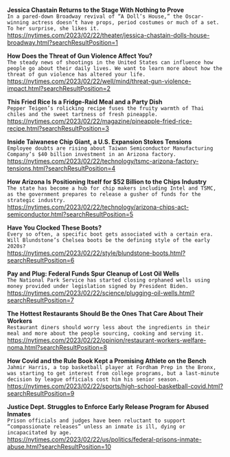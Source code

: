 **Jessica Chastain Returns to the Stage With Nothing to Prove**\
`In a pared-down Broadway revival of “A Doll’s House,” the Oscar-winning actress doesn’t have props, period costumes or much of a set. To her surprise, she likes it.`\
https://nytimes.com/2023/02/22/theater/jessica-chastain-dolls-house-broadway.html?searchResultPosition=1

**How Does the Threat of Gun Violence Affect You?**\
`The steady news of shootings in the United States can influence how people go about their daily lives. We want to learn more about how the threat of gun violence has altered your life.`\
https://nytimes.com/2023/02/22/well/mind/threat-gun-violence-impact.html?searchResultPosition=2

**This Fried Rice Is a Fridge-Raid Meal and a Party Dish**\
`Pepper Teigen’s rolicking recipe fuses the fruity warmth of Thai chiles and the sweet tartness of fresh pineapple.`\
https://nytimes.com/2023/02/22/magazine/pineapple-fried-rice-recipe.html?searchResultPosition=3

**Inside Taiwanese Chip Giant, a U.S. Expansion Stokes Tensions**\
`Employee doubts are rising about Taiwan Semiconductor Manufacturing Company’s $40 billion investment in an Arizona factory.`\
https://nytimes.com/2023/02/22/technology/tsmc-arizona-factory-tensions.html?searchResultPosition=4

**How Arizona Is Positioning Itself for $52 Billion to the Chips Industry**\
`The state has become a hub for chip makers including Intel and TSMC, as the government prepares to release a gusher of funds for the strategic industry.`\
https://nytimes.com/2023/02/22/technology/arizona-chips-act-semiconductor.html?searchResultPosition=5

**Have You Clocked These Boots?**\
`Every so often, a specific boot gets associated with a certain era. Will Blundstone’s Chelsea boots be the defining style of the early 2020s?`\
https://nytimes.com/2023/02/22/style/blundstone-boots.html?searchResultPosition=6

**Pay and Plug: Federal Funds Spur Cleanup of Lost Oil Wells**\
`The National Park Service has started closing orphaned wells using money provided under legislation signed by President Biden.`\
https://nytimes.com/2023/02/22/science/plugging-oil-wells.html?searchResultPosition=7

**The Hottest Restaurants Should Be the Ones That Care About Their Workers**\
`Restaurant diners should worry less about the ingredients in their meal and more about the people sourcing, cooking and serving it.`\
https://nytimes.com/2023/02/22/opinion/restaurant-workers-welfare-noma.html?searchResultPosition=8

**How Covid and the Rule Book Kept a Promising Athlete on the Bench**\
`Jahmir Harris, a top basketball player at Fordham Prep in the Bronx, was starting to get interest from college programs, but a last-minute decision by league officials cost him his senior season.`\
https://nytimes.com/2023/02/22/sports/high-school-basketball-covid.html?searchResultPosition=9

**Justice Dept. Struggles to Enforce Early Release Program for Abused Inmates**\
`Prison officials and judges have been reluctant to support “compassionate releases” unless an inmate is ill, dying or incapacitated by age.`\
https://nytimes.com/2023/02/22/us/politics/federal-prisons-inmate-abuse.html?searchResultPosition=10

